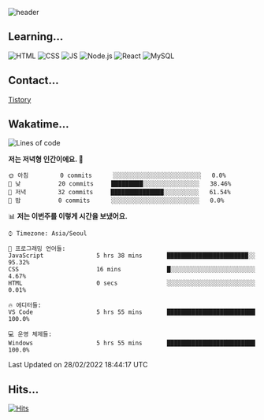 ![header](https://capsule-render.vercel.app/api?type=waving&color=auto&height=300&section=header&text=Hi%20there%20👋&fontSize=60)

## Learning...
![HTML](https://img.shields.io/badge/HTML-E34F26?style=flat-square&logo=HTML5&logoColor=black) ![CSS](https://img.shields.io/badge/CSS-1572B6?style=flat-square&logo=CSS3&logoColor=black) ![JS](https://img.shields.io/badge/JavaScript-F7DF1E?style=flat-square&logo=JavaScript&logoColor=black) ![Node.js](https://img.shields.io/badge/Node.js-339933?style=flat-square&logo=Node.js&logoColor=black) ![React](https://img.shields.io/badge/React-61DAFB?style=flat-square&logo=React&logoColor=black) ![MySQL](https://img.shields.io/badge/MySQL-4479A1?style=flat-square&logo=MySQL&logoColor=black) 

## Contact...
[Tistory](https://tomymoon.tistory.com/)


## Wakatime...
 <!--START_SECTION:waka-->
![Lines of code](https://img.shields.io/badge/%EC%A0%80%EB%8A%94%20%EC%97%AC%ED%83%9C%EA%B9%8C%EC%A7%80%20-81%20Thousand%20%EC%A4%84%EC%9D%98%20%EC%BD%94%EB%93%9C%EB%A5%BC%20%EC%9E%91%EC%84%B1%ED%96%88%EC%96%B4%EC%9A%94.-blue)

**저는 저녁형 인간이에요. 🦉** 

```text
🌞 아침         0 commits      ░░░░░░░░░░░░░░░░░░░░░░░░░   0.0% 
🌆 낮　         20 commits     █████████░░░░░░░░░░░░░░░░   38.46% 
🌃 저녁         32 commits     ███████████████░░░░░░░░░░   61.54% 
🌙 밤　         0 commits      ░░░░░░░░░░░░░░░░░░░░░░░░░   0.0%

```


📊 **저는 이번주를 이렇게 시간을 보냈어요.** 

```text
⌚︎ Timezone: Asia/Seoul

💬 프로그래밍 언어들: 
JavaScript               5 hrs 38 mins       ███████████████████████░░   95.32% 
CSS                      16 mins             █░░░░░░░░░░░░░░░░░░░░░░░░   4.67% 
HTML                     0 secs              ░░░░░░░░░░░░░░░░░░░░░░░░░   0.01%

🔥 에디터들: 
VS Code                  5 hrs 55 mins       █████████████████████████   100.0%

💻 운영 체제들: 
Windows                  5 hrs 55 mins       █████████████████████████   100.0%

```


 Last Updated on 28/02/2022 18:44:17 UTC
<!--END_SECTION:waka-->

## Hits...

[![Hits](https://hits.seeyoufarm.com/api/count/incr/badge.svg?url=https%3A%2F%2Fgithub.com%2Fabyss-s%2F&count_bg=%23C47CFF&title_bg=%23FF7272&icon=&icon_color=%23E7E7E7&title=hits&edge_flat=false)](https://hits.seeyoufarm.com)

<!--
**abyss-s/abyss-s** is a ✨ _special_ ✨ repository because its `README.md` (this file) appears on your GitHub profile.

Here are some ideas to get you started:

- 🔭 I’m currently working on ...
- 🌱 I’m currently learning ...
- 👯 I’m looking to collaborate on ...
- 🤔 I’m looking for help with ...
- 💬 Ask me about ...
- 📫 How to reach me: ...
- 😄 Pronouns: ...
- ⚡ Fun fact: ...
-->

